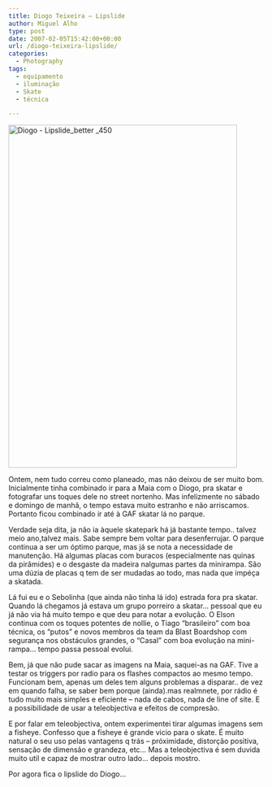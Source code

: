 ```yaml
---
title: Diogo Teixeira – Lipslide
author: Miguel Alho
type: post
date: 2007-02-05T15:42:00+00:00
url: /diogo-teixeira-lipslide/
categories:
  - Photography
tags:
  - equipamento
  - iluminação
  - Skate
  - técnica

---
```

[<img src="http://farm1.static.flickr.com/129/380652107_6e5243eeaa_o.jpg" alt="Diogo - Lipslide_better _450" height="675" width="450" />][1] 

Ontem, nem tudo correu como planeado, mas não deixou de ser muito bom. Inicialmente tinha combinado ir para a Maia com o Diogo, pra skatar e fotografar uns toques dele no street nortenho. Mas infelizmente no sábado e domingo de manhã, o tempo estava muito estranho e não arriscamos. Portanto ficou combinado ir até à GAF skatar lá no parque.

Verdade seja dita, ja não ia àquele skatepark há já bastante tempo.. talvez meio ano,talvez mais. Sabe sempre bem voltar para desenferrujar. O parque continua a ser um óptimo parque, mas já se nota a necessidade de manutenção. Há algumas placas com buracos (especialmente nas quinas da pirâmides) e o desgaste da madeira nalgumas partes da minirampa. São uma dúzia de placas q tem de ser mudadas ao todo, mas nada que impéça a skatada. 

Lá fui eu e o Sebolinha (que ainda não tinha lá ido) estrada fora pra skatar. Quando lá chegamos já estava um grupo porreiro a skatar&#8230; pessoal que eu já não via há muito tempo e que deu para notar a evolução. O Elson continua com os toques potentes de nollie, o Tiago &#8220;brasileiro&#8221; com boa técnica, os &#8220;putos&#8221; e novos membros da team da Blast Boardshop com segurança nos obstáculos grandes, o &#8220;Casal&#8221; com boa evolução na mini-rampa&#8230; tempo passa pessoal evolui.

Bem, já que não pude sacar as imagens na Maia, saquei-as na GAF. Tive a testar os triggers por radio para os flashes compactos ao mesmo tempo. Funcionam bem, apenas um deles tem alguns problemas a disparar.. de vez em quando falha, se saber bem porque (ainda).mas realmnete, por rádio é tudo muito mais simples e eficiente &#8211; nada de cabos, nada de line of site. E a possibilidade de usar a teleobjectiva e efeitos de compresão. 

E por falar em teleobjectiva, ontem experimentei tirar algumas imagens sem a fisheye. Confesso que a fisheye é grande vicio para o skate. É muito natural o seu uso pelas vantagens q trás &#8211; próximidade, distorção positiva, sensação de dimensão e grandeza, etc&#8230; Mas a teleobjectiva é sem duvida muito util e capaz de mostrar outro lado&#8230; depois mostro.

Por agora fica o lipslide do Diogo&#8230;

 [1]: http://www.flickr.com/photos/mytymyky/380652107/ "Photo Sharing"